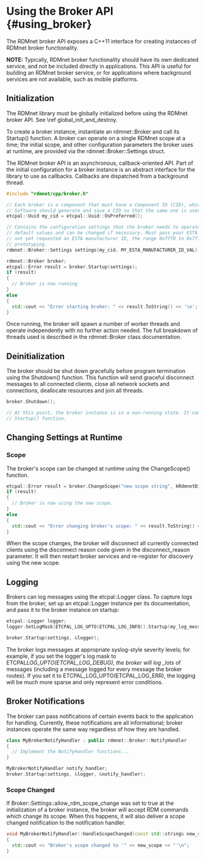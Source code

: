 # Using the Broker API {#using_broker}

The RDMnet broker API exposes a C++11 interface for creating instances of RDMnet broker
functionality.

**NOTE:** Typically, RDMnet broker functionality should have its own dedicated service, and not be
included directly in applications. This API is useful for building an RDMnet broker service, or for
applications where background services are not available, such as mobile platforms.

## Initialization

The RDMnet library must be globally initialized before using the RDMnet broker API. See
\ref global_init_and_destroy.

To create a broker instance, instantiate an rdmnet::Broker and call its Startup() function. A
broker can operate on a single RDMnet scope at a time; the initial scope, and other configuration
parameters the broker uses at runtime, are provided via the rdmnet::Broker::Settings struct.

The RDMnet broker API is an asynchronous, callback-oriented API. Part of the initial configuration
for a broker instance is an abstract interface for the library to use as callbacks. Callbacks are
dispatched from a background thread.

```cpp
#include "rdmnet/cpp/broker.h"

// Each broker is a component that must have a Component ID (CID), which is simply a UUID.
// Software should generate and save a CID so that the same one is used on each run of the software.
etcpal::Uuid my_cid = etcpal::Uuid::OsPreferred();

// Contains the configuration settings that the broker needs to operate. Some of these are set to
// default values and can be changed if necessary. Must pass your ESTA manufacturer ID. If you have
// not yet requested an ESTA manufacturer ID, the range 0x7ff0 to 0x7fff can be used for
// prototyping.
rdmnet::Broker::Settings settings(my_cid, MY_ESTA_MANUFACTURER_ID_VAL);

rdmnet::Broker broker;
etcpal::Error result = broker.Startup(settings);
if (result)
{
  // Broker is now running
}
else
{
  std::cout << "Error starting broker: " << result.ToString() << '\n';
}
```

Once running, the broker will spawn a number of worker threads and operate independently with no
further action needed. The full breakdown of threads used is described in the rdmnet::Broker class
documentation.

## Deinitialization

The broker should be shut down gracefully before program termination using the Shutdown() function.
This function will send graceful disconnect messages to all connected clients, close all network
sockets and connections, deallocate resources and join all threads.

```cpp
broker.Shutdown();

// At this point, the broker instance is in a non-running state. It can be started again with the
// Startup() function.
```

## Changing Settings at Runtime

### Scope

The broker's scope can be changed at runtime using the ChangeScope() function.

```cpp
etcpal::Error result = broker.ChangeScope("new scope string", kRdmnetDisconnectUserReconfigure);
if (result)
{
  // Broker is now using the new scope.
}
else
{
  std::cout << "Error changing broker's scope: " << result.ToString() << '\n';
}
```

When the scope changes, the broker will disconnect all currently connected clients using the
disconnect reason code given in the disconnect_reason parameter. It will then restart broker
services and re-register for discovery using the new scope.

## Logging

Brokers can log messages using the etcpal::Logger class. To capture logs from the broker, set up an
etcpal::Logger instance per its documentation, and pass it to the broker instance on startup:

```cpp
etcpal::Logger logger;
logger.SetLogMask(ETCPAL_LOG_UPTO(ETCPAL_LOG_INFO)).Startup(my_log_message_handler);

broker.Startup(settings, &logger);
```

The broker logs messages at appropriate syslog-style severity levels; for example, if you set the
logger's log mask to ETCPAL*LOG_UPTO(ETCPAL_LOG_DEBUG), the broker will log \_lots* of messages
(including a message logged for every message the broker routes). If you set it to
ETCPAL_LOG_UPTO(ETCPAL_LOG_ERR), the logging will be much more sparse and only represent error
conditions.

## Broker Notifications

The broker can pass notifications of certain events back to the application for handling.
Currently, these notifications are all informational; broker instances operate the same way
regardless of how they are handled.

```cpp
class MyBrokerNotifyHandler : public rdmnet::Broker::NotifyHandler
{
  // Implement the NotifyHandler functions...
}

MyBrokerNotifyHandler notify_handler;
broker.Startup(settings, &logger, &notify_handler);
```

### Scope Changed

If Broker::Settings::allow_rdm_scope_change was set to true at the initialization of a broker
instance, the broker will accept RDM commands which change its scope. When this happens, it will
also deliver a scope changed notification to the notification handler.

```cpp
void MyBrokerNotifyHandler::HandleScopeChanged(const std::string& new_scope)
{
  std::cout << "Broker's scope changed to '" << new_scope << "'\n";
}
```
